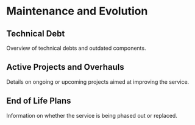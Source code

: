 # Maintenance and Evolution

## Technical Debt
Overview of technical debts and outdated components.

## Active Projects and Overhauls
Details on ongoing or upcoming projects aimed at improving the service.

## End of Life Plans
Information on whether the service is being phased out or replaced.
